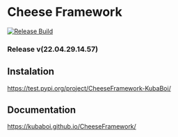 # Cheese Framework

[![Release Build](https://github.com/KubaBoi/CheeseFramework/actions/workflows/realeaseDate.yml/badge.svg?branch=main)](https://github.com/KubaBoi/CheeseFramework/actions/workflows/realeaseDate.yml)

### Release v(22.04.29.14.57)

## Instalation

https://test.pypi.org/project/CheeseFramework-KubaBoi/

## Documentation

https://kubaboi.github.io/CheeseFramework/